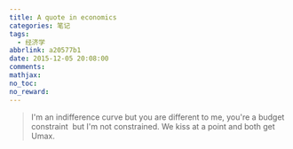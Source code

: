 ```yaml
---
title: A quote in economics
categories: 笔记
tags:
  - 经济学
abbrlink: a20577b1
date: 2015-12-05 20:08:00
comments:
mathjax:
no_toc:
no_reward:
---
```

>I'm an indifference curve but you are different to me, you're a budget constraint  but I'm not constrained. We kiss at a point and both get Umax.